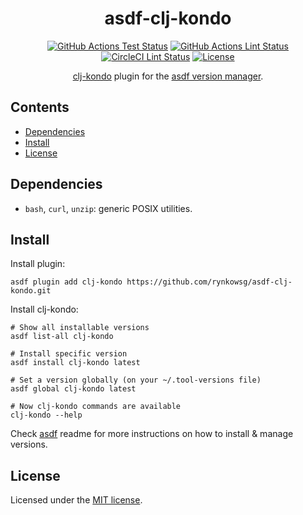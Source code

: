 <div align="center">

# asdf-clj-kondo
[![GitHub Actions Test Status][ci-actions-test-badge]][ci-actions-test]
[![GitHub Actions Lint Status][ci-actions-lint-badge]][ci-actions-lint]
[![CircleCI Lint Status][ci-circleci-lint-badge]][ci-circleci-lint]
[![License][license-badge]][license]

[ci-actions-test-badge]: https://github.com/rynkowsg/asdf-clj-kondo/actions/workflows/test.yml/badge.svg
[ci-actions-test]: https://github.com/rynkowsg/asdf-clj-kondo/actions/workflows/test.yml
[ci-actions-lint-badge]: https://github.com/rynkowsg/asdf-clj-kondo/actions/workflows/lint.yml/badge.svg
[ci-actions-lint]: https://github.com/rynkowsg/asdf-clj-kondo/actions/workflows/lint.yml
[ci-circleci-lint-badge]: https://circleci.com/gh/rynkowsg/asdf-clj-kondo.svg?style=shield
[ci-circleci-lint]: https://circleci.com/gh/rynkowsg/asdf-clj-kondo
[license-badge]: https://img.shields.io/badge/license-MIT-lightgrey.svg
[license]: LICENSE

[clj-kondo] plugin for the [asdf version manager][asdf-website].

[asdf-website]: https://asdf-vm.com
[asdf-repo]: https://github.com/asdf-vm/asdf
[clj-kondo]: https://github.com/clj-kondo/clj-kondo

</div>


## Contents

- [Dependencies](#dependencies)
- [Install](#install)
- [License](#license)

## Dependencies

- `bash`, `curl`, `unzip`: generic POSIX utilities.

## Install

Install plugin:

```shell
asdf plugin add clj-kondo https://github.com/rynkowsg/asdf-clj-kondo.git
```

Install clj-kondo:

```shell
# Show all installable versions
asdf list-all clj-kondo

# Install specific version
asdf install clj-kondo latest

# Set a version globally (on your ~/.tool-versions file)
asdf global clj-kondo latest

# Now clj-kondo commands are available
clj-kondo --help
```

Check [asdf][asdf-repo] readme for more instructions on how to install & manage versions.

## License

Licensed under the [MIT license][license].
